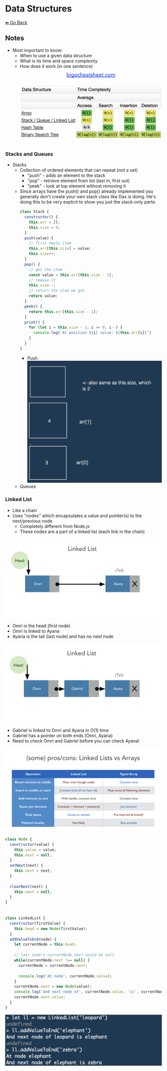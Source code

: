 # Data Structures
[⬅ Go Back](/week6.md)

## Notes
- Most important to know:
  - When to use a given data structure
  - What is its time and space complexity
  - How does it work (in one sentence)
![big o cheatsheet](/images/big-o-cheatsheet.png)
### Stacks and Queues
- Stacks
  - Collection of ordered elements that can repeat (not a set)
    - "push" - adds an element to the stack
    - "pop" - retrieve element from list (last in, first out)
    - "peek" - look at top element without removing it
  - Since arrays have the push() and pop() already implemented you generally don't create your own stack class like Dax is doing.  He's doing this to be very explicit to show you just the stack-only parts:
    ```Javascript
    class Stack {
      constructor() {
        this.arr = [];
        this.size = 0;
      }
      push(value) {
        // first empty item
        this.arr[this.size] = value;
        this.size++;
      }
      pop() {
        // get the item
        const value = this.arr[this.size - 1];
        // remove it
        this.size--;
        // return the item we got
        return value;
      }
      peek() {
        return this.arr[this.size - 1];
      }
      print() {
        for (let i = this.size - 1; i >= 0; i--) {
          console.log(`At position ${i} value: ${this.arr[i]}`)
        }
      }
    }
    ```
    - Push
    ![Stack push](/images/stack-push.png)
  - Queues
  
  
### Linked List
- Like a chain
- Uses "nodes" which encapsulates a value and pointer(s) to the next/previous node
  - Completely different from Node.js 
  - These nodes are a part of a linked list (each link in the chain)

![linked list 1](/images/linked-list-1.png)
  - Omri is the head (first node)
  - Omri is linked to Ayana
  - Ayana is the tail (last node) and has no next node 

![linked list 2](/images/linked-list-2.png)
  - Gabriel is linked to Omri and Ayana in O(1) time
  - Gabriel has a pointer on both ends (Omri, Ayana)
  - Need to check Omri and Gabriel before you can check Ayana!

![linked list 3](/images/linked-list-3.png)

```Javascript
class Node {
  constructor(value) {
    this.value = value;
    this.next = null;
  }
  setNext(next) {
    this.next = next;
  }

  clearNext(next) {
    this.next = null;
  }
}


class LinkedList {
  constructor(firstValue) {
    this.head = new Node(firstValue);
  }
  addValueToEnd(node) {
    let currentNode = this.head;

    // last node's currentNode.next would be null 
    while(currentNode.next !== null) {
      currentNode = currentNode.next;

      console.log('At node', currentNode.value);
    }
    currentNode.next = new Node(value);
    console.log('And next node of', currentNode.value, 'is', currentNode.next.value);
    currentNode.next.value;
  }
}
```
![linked list 4](/images/linked-list-4.png)